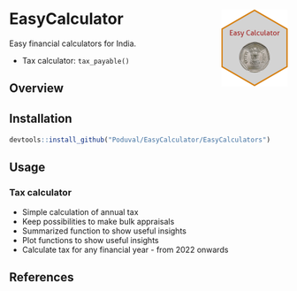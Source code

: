 # EasyCalculator <img src="man/figures/logo.png" align="right" height="139" />

Easy financial calculators for India. 

  * Tax calculator: `tax_payable()`
  

## Overview

## Installation

```r
devtools::install_github("Poduval/EasyCalculator/EasyCalculators")
```
## Usage

### Tax calculator

  * Simple calculation of annual tax 
  * Keep possibilities to make bulk appraisals
  * Summarized function to show useful insights
  * Plot functions to show useful insights
  * Calculate tax for any financial year - from 2022 onwards
  
## References 

